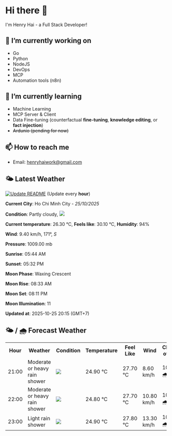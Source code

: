# Hi there 👋

I'm Henry Hai - a Full Stack Developer!

## 🔭 I’m currently working on

- Go
- Python
- NodeJS
- DevOps
- MCP
- Automation tools (n8n)

## 🌱 I’m currently learning

- Machine Learning
- MCP Server & Client
- Data Fine-tuning (counterfactual **fine‑tuning**, **knowledge editing**, or **fact injection**)
- ~~Ardunio (pending for now)~~

## 📫 How to reach me

- Email: <henryhaiwork@gmail.com>

## 🌤️ Latest Weather
[![Update README](https://github.com/henry0hai/henry0hai/actions/workflows/udpateReadme.yml/badge.svg)](https://github.com/henry0hai/henry0hai/actions/workflows/udpateReadme.yml)
(Update every **hour**)
<!-- CURRENT_WEATHER:START -->
**Current City**: Ho Chi Minh City - *25/10/2025*

**Condition**: Partly cloudy, <img src="https://cdn.weatherapi.com/weather/64x64/night/116.png"/>

**Current temperature**: 26.30 °C, **Feels like**: 30.10 °C, **Humidity**: 94%

**Wind**: 9.40 km/h, 171°, *S*

**Pressure**: 1009.00 mb

**Sunrise**: 05:44 AM

**Sunset**: 05:32 PM

**Moon Phase**: Waxing Crescent

**Moon Rise**: 08:33 AM

**Moon Set**: 08:11 PM

**Moon Illumination**: 11

**Updated at**: 2025-10-25 20:15 (GMT+7)<!-- CURRENT_WEATHER:END -->

## 🌤️ / 🌧️ Forecast Weather
<!-- FORECAST_WEATHER:START -->
<table>
		<tr>
			<th>Hour</th>
			<th>Weather</th>
			<th>Condition</th>
			<th>Temperature</th>
			<th>Feel Like</th>
			<th>Wind</th>
			<th>Chance of Rain</th>
		</tr>
				<tr>
					<td>21:00</td>
					<td>Moderate or heavy rain shower</td>
					<td><img src='https://cdn.weatherapi.com/weather/64x64/night/356.png'/></td>
					<td>24.90 °C</td>
					<td>27.70 °C</td>
					<td>8.60 km/h</td>
					<td>100 % 🌧️</td>
				</tr>
				<tr>
					<td>22:00</td>
					<td>Moderate or heavy rain shower</td>
					<td><img src='https://cdn.weatherapi.com/weather/64x64/night/356.png'/></td>
					<td>24.80 °C</td>
					<td>27.70 °C</td>
					<td>10.80 km/h</td>
					<td>100 % 🌧️</td>
				</tr>
				<tr>
					<td>23:00</td>
					<td>Light rain shower</td>
					<td><img src='https://cdn.weatherapi.com/weather/64x64/night/353.png'/></td>
					<td>24.90 °C</td>
					<td>27.80 °C</td>
					<td>13.30 km/h</td>
					<td>100 % 🌧️</td>
				</tr>
</table>
<!-- FORECAST_WEATHER:END -->
